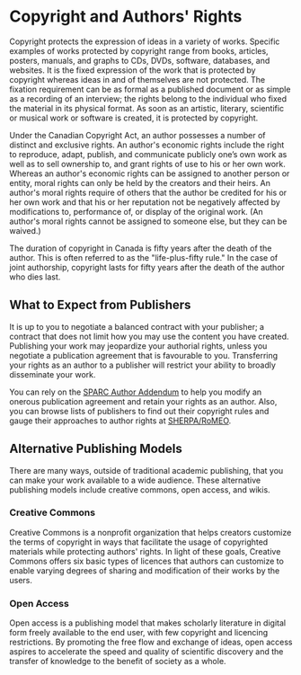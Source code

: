 # Copyright and Authors' Rights

Copyright protects the expression of ideas in a variety of works. Specific examples of works protected by copyright range from books, articles, posters, manuals, and graphs to CDs, DVDs, software, databases, and websites. It is the fixed expression of the work that is protected by copyright whereas ideas in and of themselves are not protected. The fixation requirement can be as formal as a published document or as simple as a recording of an interview; the rights belong to the individual who fixed the material in its physical format. As soon as an artistic, literary, scientific or musical work or software is created, it is protected by copyright.

Under the Canadian Copyright Act, an author possesses a number of distinct and exclusive rights. An author's economic rights include the right to reproduce, adapt, publish, and communicate publicly one’s own work as well as to sell ownership to, and grant rights of use to his or her own work. Whereas an author's economic rights can be assigned to another person or entity, moral rights can only be held by the creators and their heirs. An author's moral rights require of others that the author be credited for his or her own work and that his or her reputation not be negatively affected by modifications to, performance of, or display of the original work. (An author's moral rights cannot be assigned to someone else, but they can be waived.)

The duration of copyright in Canada is fifty years after the death of the author. This is often referred to as the "life-plus-fifty rule." In the case of joint authorship, copyright lasts for fifty years after the death of the author who dies last.

## What to Expect from Publishers

It is up to you to negotiate a balanced contract with your publisher; a contract that does not limit how you may use the content you have created. Publishing your work may jeopardize your authorial rights, unless you negotiate a publication agreement that is favourable to you. Transferring your rights as an author to a publisher will restrict your ability to broadly disseminate your work.

You can rely on the [SPARC Author Addendum](http://www.sparc.arl.org/resources/authors/addendum) to help you modify an onerous publication agreement and retain your rights as an author. Also, you can browse lists of publishers to find out their copyright rules and gauge their approaches to author rights at [SHERPA/RoMEO](http://www.sherpa.ac.uk/romeo/).

## Alternative Publishing Models

There are many ways, outside of traditional academic publishing, that you can make your work available to a wide audience. These alternative publishing models include creative commons, open access, and wikis.

### Creative Commons

Creative Commons is a nonprofit organization that helps creators customize the terms of copyright in ways that facilitate the usage of copyrighted materials while protecting authors' rights. In light of these goals, Creative Commons offers six basic types of licences that authors can customize to enable varying degrees of sharing and modification of their works by the users.

### Open Access

Open access is a publishing model that makes scholarly literature in digital form freely available to the end user, with few copyright and licencing restrictions. By promoting the free flow and exchange of ideas, open access aspires to accelerate the speed and quality of scientific discovery and the transfer of knowledge to the benefit of society as a whole. 
